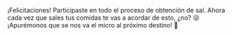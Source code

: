 ¡Felicitaciones! Participaste en todo el proceso de obtención de sal. Ahora cada vez que sales tus comidas te vas a acordar de esto, ¿no? :stuck_out_tongue_winking_eye: ¡Apurémonos que se nos va el micro al próximo destino! :bus:
